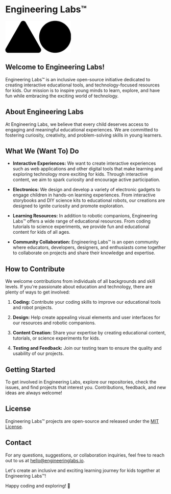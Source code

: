 # Engineering Labs™

![Engineering Labs Logo](https://github.com/engineeringlbs/brand-resources/blob/main/brand/logo-100w.png)

## Welcome to Engineering Labs!

Engineering Labs™ is an inclusive open-source initiative dedicated to creating interactive educational tools, and technology-focused resources for kids. Our mission is to inspire young minds to learn, explore, and have fun while embracing the exciting world of technology.

## About Engineering Labs

At Engineering Labs, we believe that every child deserves access to engaging and meaningful educational experiences. We are committed to fostering curiosity, creativity, and problem-solving skills in young learners.

## What We (Want To) Do

- **Interactive Experiences:** We want to create interactive experiences such as web applications and other digital tools that make learning and exploring technology more exciting for kids. Through interactive content, we aim to spark curiosity and encourage active participation.

- **Electronics:** We design and develop a variety of electronic gadgets to engage children in hands-on learning experiences. From interactive storybooks and DIY science kits to educational robots, our creations are designed to ignite curiosity and promote exploration.

- **Learning Resources:** In addition to robotic companions, Engineering Labs™ offers a wide range of educational resources. From coding tutorials to science experiments, we provide fun and educational content for kids of all ages.

- **Community Collaboration:** Engineering Labs™ is an open community where educators, developers, designers, and enthusiasts come together to collaborate on projects and share their knowledge and expertise.

## How to Contribute

We welcome contributions from individuals of all backgrounds and skill levels. If you're passionate about education and technology, there are plenty of ways to get involved:

1. **Coding:** Contribute your coding skills to improve our educational tools and robot projects.

2. **Design:** Help create appealing visual elements and user interfaces for our resources and robotic companions.

3. **Content Creation:** Share your expertise by creating educational content, tutorials, or science experiments for kids.

4. **Testing and Feedback:** Join our testing team to ensure the quality and usability of our projects.

## Getting Started

To get involved in Engineering Labs, explore our repositories, check the issues, and find projects that interest you. Contributions, feedback, and new ideas are always welcome!

## License

Engineering Labs™ projects are open-source and released under the [MIT License](./LICENSE.md).

## Contact

For any questions, suggestions, or collaboration inquiries, feel free to reach out to us at [hello@engineeringlabs.io](mailto:hello@engineeringlabs.io).

Let's create an inclusive and exciting learning journey for kids together at Engineering Labs™!

Happy coding and exploring! 🚀
